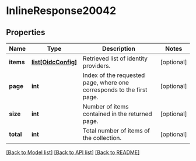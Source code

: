 # InlineResponse20042

## Properties
Name | Type | Description | Notes
------------ | ------------- | ------------- | -------------
**items** | [**list[OidcConfig]**](OidcConfig.md) | Retrieved list of identity providers. | [optional] 
**page** | **int** | Index of the requested page, where one corresponds to the first page. | [optional] 
**size** | **int** | Number of items contained in the returned page. | [optional] 
**total** | **int** | Total number of items of the collection. | [optional] 

[[Back to Model list]](../README.md#documentation-for-models) [[Back to API list]](../README.md#documentation-for-api-endpoints) [[Back to README]](../README.md)


